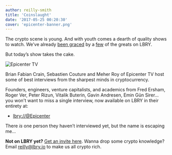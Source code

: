 ```yaml
---
author: reilly-smith
title: 'Coinslaught'
date: '2017-05-25 00:20:30'
cover: 'epicenter-banner.png'
---
```

The crypto scene is young. And with youth comes a dearth of quality shows to watch. We’ve already [been graced](https://lbry.io/news/cryptoverse) by a [few](https://lbry.io/news/crypt0) of the greats on LBRY.

But today’s show takes the cake.

![Epicenter TV](/img/news/epicenter-inline.png)

Brian Fabian Crain, Sebastien Couture and Meher Roy of Epicenter TV host some of best interviews from the sharpest minds in cryptocurrency.

Founders, engineers, venture capitalists, and academics from Fred Ersham, Roger Ver, Peter Rizun, Vitalik Buterin, Gavin Andresen, Emin Gün Sirer… you won't want to miss a single interview, now available on LBRY in their entirety at:

- [lbry://@Epicenter](https://open.lbry.io/@Epicenter)

There *is* one person they haven’t interviewed yet, but the name is escaping me...

**Not on LBRY yet?** [Get an invite here](https://lbry.io/get). Wanna drop some crypto knowledge? Email [reilly@lbry.io](mailto:reilly@lbry.io) to make us all crypto rich.

